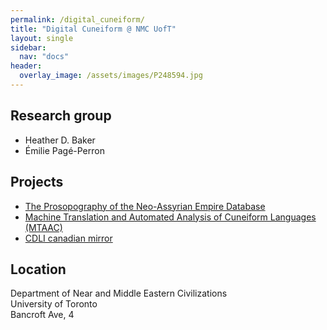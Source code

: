 ```yaml
---
permalink: /digital_cuneiform/
title: "Digital Cuneiform @ NMC UofT"
layout: single
sidebar:
  nav: "docs"
header:
  overlay_image: /assets/images/P248594.jpg
---
```



## Research group
- Heather D. Baker  
- Émilie Pagé-Perron  


## Projects
- [The Prosopography of the Neo-Assyrian Empire Database](http://individual.utoronto.ca/HDBaker/pnaupdates.html)  
- [Machine Translation and Automated Analysis of Cuneiform Languages (MTAAC)](https://cdli-gh.github.io/mtaac/)  
- [CDLI canadian mirror](http://cdli.utoronto.ca)  

## Location
Department of Near and Middle Eastern Civilizations  
University of Toronto  
Bancroft Ave, 4  

